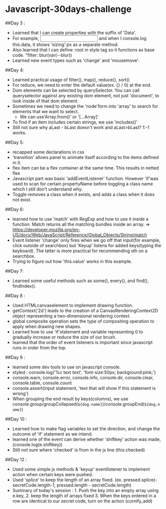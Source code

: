 # Javascript-30days-challenge

##Day 3 : 
- Learned that I can create properties with the suffix of 'Data'. 
- For example, <input data-sizing='px'> and when I console.log this.data, it shows 'sizing':px as a separate method.
- Also learned that I can define :root in style tag so it functions as base code. "filter: blur(var(--blur))
- Learned new event types such as 'change' and 'mousemove'.

##Day 4:
- Learned practical usage of filter(), map(), reduce(), sort()
- For reduce, we need to enter the default value(ex. {} / 0) at the end.
- Dom elements can be selected by querySelector. You can call queryselector against any existing dom element, not just 'document', to look inside of that dom element. 
- Sometimes we need to change the 'node'form into 'array' to search for elements that we want to select.
  * We can use'Array.from()' or '[...Array]'
- To find if an item includes certain strings, we use 'includes()'
- Still not sure why aLast - bLast doesn't work and aLast>bLast? 1:-1 works.

##Day 5:
- recapped some declarations in css
- 'transition' allows panel to animate itself according to the items defined in it.
- flex item can be a flex container at the same time. This results in netted flex
- Javascript part was basic 'addEventListener' function. However 'if'was used to scan for certain propertyName before toggling a class name which I still don't understand why.
- Toggle removes a class when it exists, and adds a class when it does not exist.

##Day 6:
- learned how to use 'match' with RegExp and how to use it inside a function. Match returns all the matching bundles inside an array.
 => https://developer.mozilla.org/en-US/docs/Web/JavaScript/Reference/Global_Objects/String/match
- Event listener 'change' only fires when we go off that input(for example, click outside of searchbox) but 'Keyup' listens for added keys(typing the keyboard). The latter is more practical for recommending sth on a searchbox.
- Trying to figure out how 'this.value' works in this example.

##Day 7:
- Learned some useful methods such as some(), every(), and find(), findIndex().

##Day 8 :
- Used HTMLcanvaselement to implement drawing function. 
- getContext('2d') leads to the creation of a CanvasRenderingContext2D object representing a two-dimensional rendering context.
- global composite operation sets the type of compositing operation to apply when drawing new shapes.
- Learned how to use 'if'statement and variable representing 0 to gradually increase or reduce the size of our brush.
- learned that the order of event listeners is important since javascript runs in order from the top.

##Day 9 : 
- learned some dev tools to use on javascript console.
- styled : console.log('%c text text', 'font-size:50px; background:pink;')
- console.warn, console.error, console.info, console.dir, console.clear, console.table, console.count
- console.assert(input statement, 'text that will show if this statement is wrong')
- When grouping the end result by keys(columns), we use console.group/groupCollapsed(`${dog.name}`)/console.groupEnd(`${dog.name}`)

##Day 10 : 
- Learned how to make flag variables to set the direction, and change the outcome of 'if' statement as we intend.
- learned one of the event can derive whether 'shiftkey' action was made, (console.log(e.shiftkey))
- Still not sure where 'checked' is from in the js line (this.checked)

##Day 12 : 
- Used some simple js methods & 'keyup' eventlistener to implement action when certain keys were pushed.
- Used 'splice' to keep the length of an array fixed. (ex. pressed.splice(-secretCode.length-1, pressed.length - secretCode.length)
- Summary of today's session : 1. Push the key into an empty array using e.key, 2. keep the length of arrays fixed 3. When the keys entered in a row are identical to our secret code, turn on the action (cornify_add)

